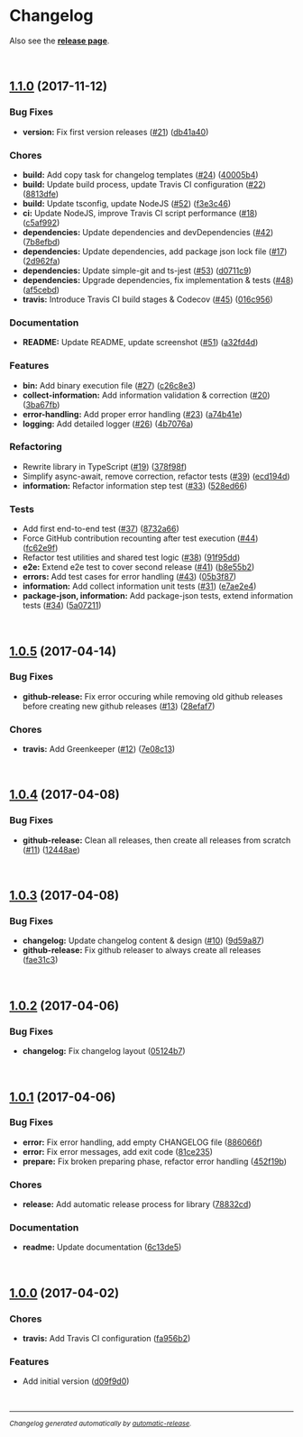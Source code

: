 # Changelog

Also see the **[release page](https://github.com/dominique-mueller/automatic-release/releases)**.

<br>

## [1.1.0](https://github.com/dominique-mueller/automatic-release/releases/tag/1.1.0) (2017-11-12)

### Bug Fixes

* **version:** Fix first version releases ([#21](https://github.com/dominique-mueller/automatic-release/issues/21)) ([db41a40](https://github.com/dominique-mueller/automatic-release/commit/db41a40))

### Chores

* **build:** Add copy task for changelog templates ([#24](https://github.com/dominique-mueller/automatic-release/issues/24)) ([40005b4](https://github.com/dominique-mueller/automatic-release/commit/40005b4))
* **build:** Update build process, update Travis CI configuration ([#22](https://github.com/dominique-mueller/automatic-release/issues/22)) ([8813dfe](https://github.com/dominique-mueller/automatic-release/commit/8813dfe))
* **build:** Update tsconfig, update NodeJS ([#52](https://github.com/dominique-mueller/automatic-release/issues/52)) ([f3e3c46](https://github.com/dominique-mueller/automatic-release/commit/f3e3c46))
* **ci:** Update NodeJS, improve Travis CI script performance ([#18](https://github.com/dominique-mueller/automatic-release/issues/18)) ([c5af992](https://github.com/dominique-mueller/automatic-release/commit/c5af992))
* **dependencies:** Update dependencies and devDependencies ([#42](https://github.com/dominique-mueller/automatic-release/issues/42)) ([7b8efbd](https://github.com/dominique-mueller/automatic-release/commit/7b8efbd))
* **dependencies:** Update dependencies, add package json lock file ([#17](https://github.com/dominique-mueller/automatic-release/issues/17)) ([2d962fa](https://github.com/dominique-mueller/automatic-release/commit/2d962fa))
* **dependencies:** Update simple-git and ts-jest ([#53](https://github.com/dominique-mueller/automatic-release/issues/53)) ([d0711c9](https://github.com/dominique-mueller/automatic-release/commit/d0711c9))
* **dependencies:** Upgrade dependencies, fix implementation & tests ([#48](https://github.com/dominique-mueller/automatic-release/issues/48)) ([af5cebd](https://github.com/dominique-mueller/automatic-release/commit/af5cebd))
* **travis:** Introduce Travis CI build stages & Codecov ([#45](https://github.com/dominique-mueller/automatic-release/issues/45)) ([016c956](https://github.com/dominique-mueller/automatic-release/commit/016c956))

### Documentation

* **README:** Update README, update screenshot ([#51](https://github.com/dominique-mueller/automatic-release/issues/51)) ([a32fd4d](https://github.com/dominique-mueller/automatic-release/commit/a32fd4d))

### Features

* **bin:** Add binary execution file ([#27](https://github.com/dominique-mueller/automatic-release/issues/27)) ([c26c8e3](https://github.com/dominique-mueller/automatic-release/commit/c26c8e3))
* **collect-information:** Add information validation & correction ([#20](https://github.com/dominique-mueller/automatic-release/issues/20)) ([3ba67fb](https://github.com/dominique-mueller/automatic-release/commit/3ba67fb))
* **error-handling:** Add proper error handling ([#23](https://github.com/dominique-mueller/automatic-release/issues/23)) ([a74b41e](https://github.com/dominique-mueller/automatic-release/commit/a74b41e))
* **logging:** Add detailed logger ([#26](https://github.com/dominique-mueller/automatic-release/issues/26)) ([4b7076a](https://github.com/dominique-mueller/automatic-release/commit/4b7076a))

### Refactoring

* Rewrite library in TypeScript ([#19](https://github.com/dominique-mueller/automatic-release/issues/19)) ([378f98f](https://github.com/dominique-mueller/automatic-release/commit/378f98f))
* Simplify async-await, remove correction, refactor tests ([#39](https://github.com/dominique-mueller/automatic-release/issues/39)) ([ecd194d](https://github.com/dominique-mueller/automatic-release/commit/ecd194d))
* **information:** Refactor information step test ([#33](https://github.com/dominique-mueller/automatic-release/issues/33)) ([528ed66](https://github.com/dominique-mueller/automatic-release/commit/528ed66))

### Tests

* Add first end-to-end test ([#37](https://github.com/dominique-mueller/automatic-release/issues/37)) ([8732a66](https://github.com/dominique-mueller/automatic-release/commit/8732a66))
* Force GitHub contribution recounting after test execution ([#44](https://github.com/dominique-mueller/automatic-release/issues/44)) ([fc62e9f](https://github.com/dominique-mueller/automatic-release/commit/fc62e9f))
* Refactor test utilities and shared test logic ([#38](https://github.com/dominique-mueller/automatic-release/issues/38)) ([91f95dd](https://github.com/dominique-mueller/automatic-release/commit/91f95dd))
* **e2e:** Extend e2e test to cover second release ([#41](https://github.com/dominique-mueller/automatic-release/issues/41)) ([b8e55b2](https://github.com/dominique-mueller/automatic-release/commit/b8e55b2))
* **errors:** Add test cases for error handling ([#43](https://github.com/dominique-mueller/automatic-release/issues/43)) ([05b3f87](https://github.com/dominique-mueller/automatic-release/commit/05b3f87))
* **information:** Add collect information unit tests ([#31](https://github.com/dominique-mueller/automatic-release/issues/31)) ([e7ae2e4](https://github.com/dominique-mueller/automatic-release/commit/e7ae2e4))
* **package-json, information:** Add package-json tests, extend information tests ([#34](https://github.com/dominique-mueller/automatic-release/issues/34)) ([5a07211](https://github.com/dominique-mueller/automatic-release/commit/5a07211))

<br>

## [1.0.5](https://github.com/dominique-mueller/automatic-release/releases/tag/1.0.5) (2017-04-14)

### Bug Fixes

* **github-release:** Fix error occuring while removing old github releases before creating new github releases ([#13](https://github.com/dominique-mueller/automatic-release/issues/13)) ([28efaf7](https://github.com/dominique-mueller/automatic-release/commit/28efaf7))

### Chores

* **travis:** Add Greenkeeper ([#12](https://github.com/dominique-mueller/automatic-release/issues/12)) ([7e08c13](https://github.com/dominique-mueller/automatic-release/commit/7e08c13))

<br>

## [1.0.4](https://github.com/dominique-mueller/automatic-release/releases/tag/1.0.4) (2017-04-08)

### Bug Fixes

* **github-release:** Clean all releases, then create all releases from scratch ([#11](https://github.com/dominique-mueller/automatic-release/issues/11)) ([12448ae](https://github.com/dominique-mueller/automatic-release/commit/12448ae))

<br>

## [1.0.3](https://github.com/dominique-mueller/automatic-release/releases/tag/1.0.3) (2017-04-08)

### Bug Fixes

* **changelog:** Update changelog content & design ([#10](https://github.com/dominique-mueller/automatic-release/issues/10)) ([9d59a87](https://github.com/dominique-mueller/automatic-release/commit/9d59a87))
* **github-release:** Fix github releaser to always create all releases ([fae31c3](https://github.com/dominique-mueller/automatic-release/commit/fae31c3))

<br>

## [1.0.2](https://github.com/dominique-mueller/automatic-release/releases/tag/1.0.2) (2017-04-06)

### Bug Fixes

* **changelog:** Fix changelog layout ([05124b7](https://github.com/dominique-mueller/automatic-release/commit/05124b7))

<br>

## [1.0.1](https://github.com/dominique-mueller/automatic-release/releases/tag/1.0.1) (2017-04-06)

### Bug Fixes

* **error:** Fix error handling, add empty CHANGELOG file ([886066f](https://github.com/dominique-mueller/automatic-release/commit/886066f))
* **error:** Fix error messages, add exit code ([81ce235](https://github.com/dominique-mueller/automatic-release/commit/81ce235))
* **prepare:** Fix broken preparing phase, refactor error handling ([452f19b](https://github.com/dominique-mueller/automatic-release/commit/452f19b))

### Chores

* **release:** Add automatic release process for library ([78832cd](https://github.com/dominique-mueller/automatic-release/commit/78832cd))

### Documentation

* **readme:** Update documentation ([6c13de5](https://github.com/dominique-mueller/automatic-release/commit/6c13de5))

<br>

## [1.0.0](https://github.com/dominique-mueller/automatic-release/releases/tag/1.0.0) (2017-04-02)

### Chores

* **travis:** Add Travis CI configuration ([fa956b2](https://github.com/dominique-mueller/automatic-release/commit/fa956b2))

### Features

* Add initial version ([d09f9d0](https://github.com/dominique-mueller/automatic-release/commit/d09f9d0))

<br>

---

<sup>*Changelog generated automatically by [automatic-release](https://github.com/dominique-mueller/automatic-release).*</sup>
